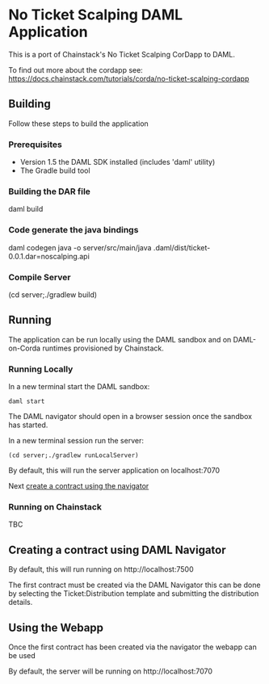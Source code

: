
# No Ticket Scalping DAML Application

This is a port of Chainstack's No Ticket Scalping CorDapp to DAML.  

To find out more about the cordapp see:
https://docs.chainstack.com/tutorials/corda/no-ticket-scalping-cordapp



## Building

Follow these steps to build the application

### Prerequisites
- Version 1.5 the DAML SDK installed (includes 'daml' utility)
- The Gradle build tool

### Building the DAR file
daml build

### Code generate the java bindings
daml codegen java -o server/src/main/java .daml/dist/ticket-0.0.1.dar=noscalping.api

### Compile Server
(cd server;./gradlew build)

## Running 

The application can be run locally using the DAML sandbox and on DAML-on-Corda
runtimes provisioned by Chainstack.

### Running Locally

In a new terminal start the DAML sandbox:

    daml start
    
The DAML navigator should open in a browser session once the sandbox has started.    

In a new terminal session run the server:

    (cd server;./gradlew runLocalServer)
    
By default, this will run the server application on localhost:7070    

Next [create a contract using the navigator](#creating-a-contract-using-daml-navigator)

### Running on Chainstack

TBC

## Creating a contract using DAML Navigator

By default, this will run running on http://localhost:7500

The first contract must be created via the DAML Navigator this can be done by selecting 
the Ticket:Distribution template and submitting the distribution details.

## Using the Webapp

Once the first contract has been created via the navigator the webapp can be used

By default, the server will be running on http://localhost:7070


